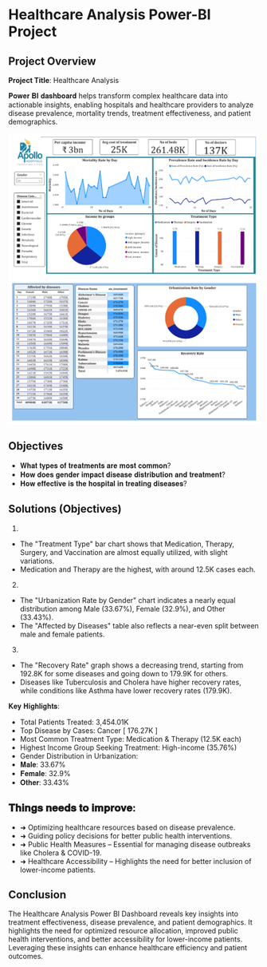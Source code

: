 # Healthcare Analysis Power-BI Project

## Project Overview

**Project Title**: Healthcare Analysis 

𝐏𝐨𝐰𝐞𝐫 𝐁𝐈 𝐝𝐚𝐬𝐡𝐛𝐨𝐚𝐫𝐝 helps transform complex healthcare data into actionable insights, enabling hospitals and healthcare providers to analyze disease prevalence, mortality trends, treatment effectiveness, and patient demographics.

![image alt](https://github.com/Anandakrishh/dashboard_image/blob/2799fb7eb118426774373f830f3ab401b7d9c418/Screenshot%202025-05-20%20210140.png)
![image alt](https://github.com/Anandakrishh/dashboard_image/blob/2799fb7eb118426774373f830f3ab401b7d9c418/Screenshot%202025-05-20%20210153.png)

## Objectives

- 𝐖𝐡𝐚𝐭 𝐭𝐲𝐩𝐞𝐬 𝐨𝐟 𝐭𝐫𝐞𝐚𝐭𝐦𝐞𝐧𝐭𝐬 𝐚𝐫𝐞 𝐦𝐨𝐬𝐭 𝐜𝐨𝐦𝐦𝐨𝐧?
- 𝐇𝐨𝐰 𝐝𝐨𝐞𝐬 𝐠𝐞𝐧𝐝𝐞𝐫 𝐢𝐦𝐩𝐚𝐜𝐭 𝐝𝐢𝐬𝐞𝐚𝐬𝐞 𝐝𝐢𝐬𝐭𝐫𝐢𝐛𝐮𝐭𝐢𝐨𝐧 𝐚𝐧𝐝 𝐭𝐫𝐞𝐚𝐭𝐦𝐞𝐧𝐭?
- 𝐇𝐨𝐰 𝐞𝐟𝐟𝐞𝐜𝐭𝐢𝐯𝐞 𝐢𝐬 𝐭𝐡𝐞 𝐡𝐨𝐬𝐩𝐢𝐭𝐚𝐥 𝐢𝐧 𝐭𝐫𝐞𝐚𝐭𝐢𝐧𝐠 𝐝𝐢𝐬𝐞𝐚𝐬𝐞𝐬?


## Solutions (Objectives)

1.
- The "Treatment Type" bar chart shows that Medication, Therapy, Surgery, and Vaccination are almost equally utilized, with slight variations.
- Medication and Therapy are the highest, with around 12.5K cases each.
2.
- The "Urbanization Rate by Gender" chart indicates a nearly equal distribution among Male (33.67%), Female (32.9%), and Other (33.43%).
- The "Affected by Diseases" table also reflects a near-even split between male and female patients.
3.
- The "Recovery Rate" graph shows a decreasing trend, starting from 192.8K for some diseases and going down to 179.9K for others.
- Diseases like Tuberculosis and Cholera have higher recovery rates, while conditions like Asthma have lower recovery rates (179.9K).

𝐊𝐞𝐲 𝐇𝐢𝐠𝐡𝐥𝐢𝐠𝐡𝐭𝐬:

- Total Patients Treated: 3,454.01K
- Top Disease by Cases: Cancer [ 176.27K ]
- Most Common Treatment Type: Medication & Therapy (12.5K each) 
- Highest Income Group Seeking Treatment: High-income (35.76%) 
- Gender Distribution in Urbanization:
 - 𝐌𝐚𝐥𝐞: 33.67%
 - 𝐅𝐞𝐦𝐚𝐥𝐞: 32.9%
 - 𝐎𝐭𝐡𝐞𝐫: 33.43%

## 𝐓𝐡𝐢𝐧𝐠𝐬 𝐧𝐞𝐞𝐝𝐬 𝐭𝐨 𝐢𝐦𝐩𝐫𝐨𝐯𝐞:

- ➜ Optimizing healthcare resources based on disease prevalence.
- ➜ Guiding policy decisions for better public health interventions.
- ➜ Public Health Measures – Essential for managing disease outbreaks like Cholera & COVID-19.
- ➜ Healthcare Accessibility – Highlights the need for better inclusion of lower-income patients.

## Conclusion

The Healthcare Analysis Power BI Dashboard reveals key insights into treatment effectiveness, disease prevalence, and patient demographics. 
It highlights the need for optimized resource allocation, improved public health interventions, and better accessibility for lower-income patients.
Leveraging these insights can enhance healthcare efficiency and patient outcomes.
